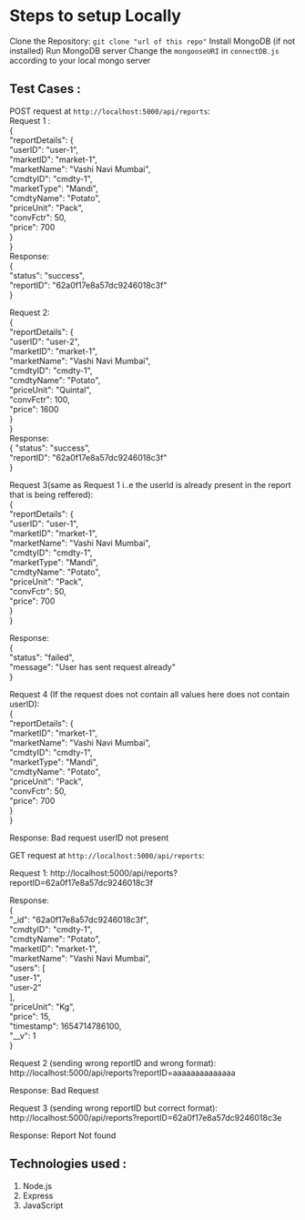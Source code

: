 # Steps to setup Locally
Clone the Repository: `git clone "url of this repo"`
Install MongoDB (if not installed)
Run MongoDB server
Change the `mongooseURI` in `connectDB.js` according to your local mongo server

## Test Cases :
POST request at `http://localhost:5000/api/reports`:  
Request 1 :  
{  
  "reportDetails": {  
    "userID": "user-1",  
    "marketID": "market-1",  
    "marketName": "Vashi Navi Mumbai",  
    "cmdtyID": "cmdty-1",  
    "marketType": "Mandi",  
    "cmdtyName": "Potato",  
    "priceUnit": "Pack",  
    "convFctr": 50,  
    "price": 700  
  }  
}  
Response:  
{  
    "status": "success",  
    "reportID": "62a0f17e8a57dc9246018c3f"  
}  

Request 2:  
{   
    "reportDetails": {  
      "userID": "user-2",  
      "marketID": "market-1",  
      "marketName": "Vashi Navi Mumbai",  
      "cmdtyID": "cmdty-1",  
      "cmdtyName": "Potato",  
      "priceUnit": "Quintal",  
      "convFctr": 100,  
      "price": 1600  
    }  
}  
Response:  
{
    "status": "success",  
    "reportID": "62a0f17e8a57dc9246018c3f"  
}  


Request 3(same as Request 1  i..e the userId is already present in the report that is being reffered):  
{  
  "reportDetails": {  
    "userID": "user-1",  
    "marketID": "market-1",  
    "marketName": "Vashi Navi Mumbai",  
    "cmdtyID": "cmdty-1",  
    "marketType": "Mandi",  
    "cmdtyName": "Potato",  
    "priceUnit": "Pack",  
    "convFctr": 50,  
    "price": 700  
  }  
}  

Response:  
{  
    "status": "failed",  
    "message": "User has sent request already"  
}  

Request 4 (If the request does not contain all values here does not contain userID):  
{  
  "reportDetails": {  
    "marketID": "market-1",  
    "marketName": "Vashi Navi Mumbai",  
    "cmdtyID": "cmdty-1",  
    "marketType": "Mandi",  
    "cmdtyName": "Potato",  
    "priceUnit": "Pack",  
    "convFctr": 50,  
    "price": 700  
  }  
}  

Response: Bad request userID not present  



GET request at `http://localhost:5000/api/reports`:  

Request 1: http://localhost:5000/api/reports?reportID=62a0f17e8a57dc9246018c3f  

Response:  
{  
    "_id": "62a0f17e8a57dc9246018c3f",  
    "cmdtyID": "cmdty-1",  
    "cmdtyName": "Potato",  
    "marketID": "market-1",  
    "marketName": "Vashi Navi Mumbai",  
    "users": [  
        "user-1",  
        "user-2"  
    ],  
    "priceUnit": "Kg",  
    "price": 15,  
    "timestamp": 1654714786100,  
    "__v": 1  
}  

Request 2 (sending wrong reportID and wrong format): http://localhost:5000/api/reports?reportID=aaaaaaaaaaaaaa  

Response: Bad Request  

Request 3 (sending wrong reportID but correct format): http://localhost:5000/api/reports?reportID=62a0f17e8a57dc9246018c3e  

Response: Report Not found  



## Technologies used :

1) Node.js  
2) Express  
3) JavaScript  

